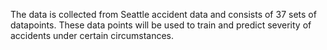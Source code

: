 The data is collected from Seattle accident data and consists of 37 sets of datapoints. These data points will be used to train and predict severity of accidents under certain circumstances.
